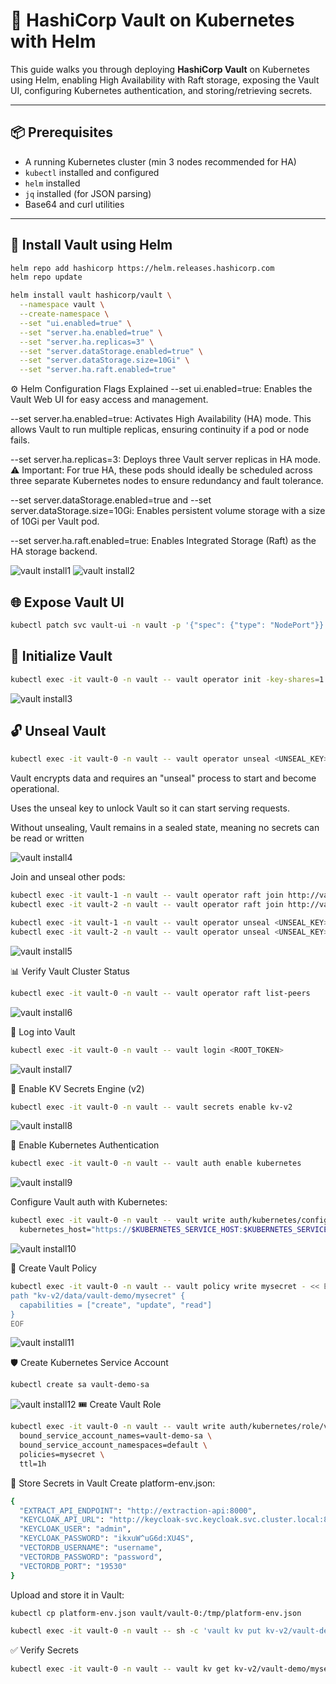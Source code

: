 # 🔐 HashiCorp Vault on Kubernetes with Helm

This guide walks you through deploying **HashiCorp Vault** on Kubernetes using Helm, enabling High Availability with Raft storage, exposing the Vault UI, configuring Kubernetes authentication, and storing/retrieving secrets.

---

## 📦 Prerequisites

- A running Kubernetes cluster (min 3 nodes recommended for HA)
- `kubectl` installed and configured
- `helm` installed
- `jq` installed (for JSON parsing)
- Base64 and curl utilities

---

## 🚀 Install Vault using Helm

```bash
helm repo add hashicorp https://helm.releases.hashicorp.com
helm repo update

helm install vault hashicorp/vault \
  --namespace vault \
  --create-namespace \
  --set "ui.enabled=true" \
  --set "server.ha.enabled=true" \
  --set "server.ha.replicas=3" \
  --set "server.dataStorage.enabled=true" \
  --set "server.dataStorage.size=10Gi" \
  --set "server.ha.raft.enabled=true"
```

⚙️ Helm Configuration Flags Explained
--set ui.enabled=true:
Enables the Vault Web UI for easy access and management.

--set server.ha.enabled=true:
Activates High Availability (HA) mode. This allows Vault to run multiple replicas, ensuring continuity if a pod or node fails.

--set server.ha.replicas=3:
Deploys three Vault server replicas in HA mode.
⚠️ Important: For true HA, these pods should ideally be scheduled across three separate Kubernetes nodes to ensure redundancy and fault tolerance.

--set server.dataStorage.enabled=true and --set server.dataStorage.size=10Gi:
Enables persistent volume storage with a size of 10Gi per Vault pod.

--set server.ha.raft.enabled=true:
Enables Integrated Storage (Raft) as the HA storage backend.

![vault install1](images/1.png)
![vault install2](images/2.png)

## 🌐 Expose Vault UI

```bash
kubectl patch svc vault-ui -n vault -p '{"spec": {"type": "NodePort"}}'
```

## 🧩 Initialize Vault

```bash
kubectl exec -it vault-0 -n vault -- vault operator init -key-shares=1 -key-threshold=1
```
![vault install3](images/3.png)

## 🔓 Unseal Vault

```bash
kubectl exec -it vault-0 -n vault -- vault operator unseal <UNSEAL_KEY>
```
Vault encrypts data and requires an "unseal" process to start and become operational.

Uses the unseal key to unlock Vault so it can start serving requests.

Without unsealing, Vault remains in a sealed state, meaning no secrets can be read or written

![vault install4](images/4.png)

Join and unseal other pods:
```bash
kubectl exec -it vault-1 -n vault -- vault operator raft join http://vault-0.vault-internal:8200
kubectl exec -it vault-2 -n vault -- vault operator raft join http://vault-0.vault-internal:8200

kubectl exec -it vault-1 -n vault -- vault operator unseal <UNSEAL_KEY>
kubectl exec -it vault-2 -n vault -- vault operator unseal <UNSEAL_KEY>
```
![vault install5](images/5.png)

📊 Verify Vault Cluster Status

```bash
kubectl exec -it vault-0 -n vault -- vault operator raft list-peers
```
![vault install6](images/6.png)

🔐 Log into Vault

```bash
kubectl exec -it vault-0 -n vault -- vault login <ROOT_TOKEN>
```
![vault install7](images/7.png)

📁 Enable KV Secrets Engine (v2)
```bash
kubectl exec -it vault-0 -n vault -- vault secrets enable kv-v2
```
![vault install8](images/8.png)

🔑 Enable Kubernetes Authentication
```bash
kubectl exec -it vault-0 -n vault -- vault auth enable kubernetes
```
![vault install9](images/9.png)

Configure Vault auth with Kubernetes:
```bash
kubectl exec -it vault-0 -n vault -- vault write auth/kubernetes/config \
  kubernetes_host="https://$KUBERNETES_SERVICE_HOST:$KUBERNETES_SERVICE_PORT"
```
![vault install10](images/10.png)

📜 Create Vault Policy
```bash
kubectl exec -it vault-0 -n vault -- vault policy write mysecret - << EOF
path "kv-v2/data/vault-demo/mysecret" {
  capabilities = ["create", "update", "read"]
}
EOF
```
![vault install11](images/11.png)

🛡️ Create Kubernetes Service Account
```bash
kubectl create sa vault-demo-sa
```
![vault install12](images/12.png)
🎟️ Create Vault Role
```bash
kubectl exec -it vault-0 -n vault -- vault write auth/kubernetes/role/vault-demo \
  bound_service_account_names=vault-demo-sa \
  bound_service_account_namespaces=default \
  policies=mysecret \
  ttl=1h
```

🧬 Store Secrets in Vault
Create platform-env.json:
```bash
{
  "EXTRACT_API_ENDPOINT": "http://extraction-api:8000",
  "KEYCLOAK_API_URL": "http://keycloak-svc.keycloak.svc.cluster.local:80",
  "KEYCLOAK_USER": "admin",
  "KEYCLOAK_PASSWORD": "ikxuW^uG6d:XU4S",
  "VECTORDB_USERNAME": "username",
  "VECTORDB_PASSWORD": "password",
  "VECTORDB_PORT": "19530"
}
```

Upload and store it in Vault:
```bash
kubectl cp platform-env.json vault/vault-0:/tmp/platform-env.json

kubectl exec -it vault-0 -n vault -- sh -c 'vault kv put kv-v2/vault-demo/mysecret @/tmp/platform-env.json'
```

✅ Verify Secrets

```bash
kubectl exec -it vault-0 -n vault -- vault kv get kv-v2/vault-demo/mysecret
```
